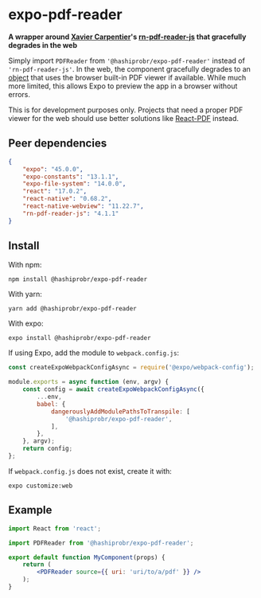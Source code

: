 expo-pdf-reader
===============

**A wrapper around [Xavier Carpentier](https://github.com/xcarpentier)'s
[rn-pdf-reader-js](https://github.com/xcarpentier/rn-pdf-reader-js) that
gracefully degrades in the web**

Simply import `PDFReader` from `'@hashiprobr/expo-pdf-reader'` instead of
`'rn-pdf-reader-js'`. In the web, the component gracefully degrades to an
[object](https://developer.mozilla.org/en-US/docs/Web/HTML/Element/object) that
uses the browser built-in PDF viewer if available. While much more limited, this
allows Expo to preview the app in a browser without errors.

This is for development purposes only. Projects that need a proper PDF viewer
for the web should use better solutions like
[React-PDF](https://github.com/wojtekmaj/react-pdf) instead.


Peer dependencies
-----------------

``` json
{
    "expo": "45.0.0",
    "expo-constants": "13.1.1",
    "expo-file-system": "14.0.0",
    "react": "17.0.2",
    "react-native": "0.68.2",
    "react-native-webview": "11.22.7",
    "rn-pdf-reader-js": "4.1.1"
}
```


Install
-------

With npm:

```
npm install @hashiprobr/expo-pdf-reader
```

With yarn:

```
yarn add @hashiprobr/expo-pdf-reader
```

With expo:

```
expo install @hashiprobr/expo-pdf-reader
```

If using Expo, add the module to `webpack.config.js`:

``` js
const createExpoWebpackConfigAsync = require('@expo/webpack-config');

module.exports = async function (env, argv) {
    const config = await createExpoWebpackConfigAsync({
        ...env,
        babel: {
            dangerouslyAddModulePathsToTranspile: [
                '@hashiprobr/expo-pdf-reader',
            ],
        },
    }, argv);
    return config;
};
```

If `webpack.config.js` does not exist, create it with:

```
expo customize:web
```


Example
-------

``` jsx
import React from 'react';

import PDFReader from '@hashiprobr/expo-pdf-reader';

export default function MyComponent(props) {
    return (
        <PDFReader source={{ uri: 'uri/to/a/pdf' }} />
    );
}
```
